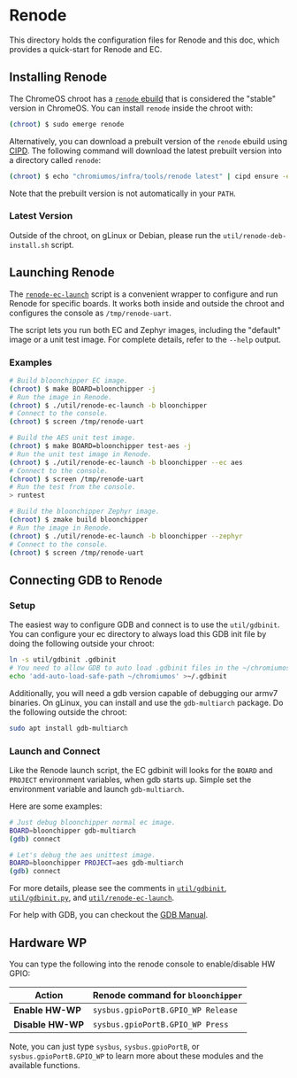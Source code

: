 # Renode

This directory holds the configuration files for Renode and this doc, which
provides a quick-start for Renode and EC.

## Installing Renode

The ChromeOS chroot has a [`renode` ebuild] that is considered the "stable"
version in ChromeOS. You can install `renode` inside the chroot with:

```bash
(chroot) $ sudo emerge renode
```

Alternatively, you can download a prebuilt version of the `renode` ebuild using
[CIPD]. The following command will download the latest prebuilt version into a
directory called `renode`:

```bash
(chroot) $ echo "chromiumos/infra/tools/renode latest" | cipd ensure -ensure-file - --root renode
```

Note that the prebuilt version is not automatically in your `PATH`.

[`renode` ebuild]: https://source.chromium.org/chromiumos/chromiumos/codesearch/+/main:src/third_party/chromiumos-overlay/app-emulation/renode/

[CIPD]: http://go/luci-cipd

### Latest Version

Outside of the chroot, on gLinux or Debian, please run the
`util/renode-deb-install.sh` script.

## Launching Renode

The [`renode-ec-launch`] script is a convenient wrapper to configure and
run Renode for specific boards. It works both inside and outside the chroot and
configures the console as `/tmp/renode-uart`.

The script lets you run both EC and Zephyr images, including the "default" image
or a unit test image. For complete details, refer to the `--help` output.

### Examples

```bash
# Build bloonchipper EC image.
(chroot) $ make BOARD=bloonchipper -j
# Run the image in Renode.
(chroot) $ ./util/renode-ec-launch -b bloonchipper
# Connect to the console.
(chroot) $ screen /tmp/renode-uart
```

```bash
# Build the AES unit test image.
(chroot) $ make BOARD=bloonchipper test-aes -j
# Run the unit test image in Renode.
(chroot) $ ./util/renode-ec-launch -b bloonchipper --ec aes
# Connect to the console.
(chroot) $ screen /tmp/renode-uart
# Run the test from the console.
> runtest
```

```bash
# Build the bloonchipper Zephyr image.
(chroot) $ zmake build bloonchipper
# Run the image in Renode.
(chroot) $ ./util/renode-ec-launch -b bloonchipper --zephyr
# Connect to the console.
(chroot) $ screen /tmp/renode-uart
```

[`renode-ec-launch`]: ../renode-ec-launch

## Connecting GDB to Renode

### Setup

The easiest way to configure GDB and connect is to use the `util/gdbinit`. You
can configure your ec directory to always load this GDB init file by doing the
following outside your chroot:

```bash
ln -s util/gdbinit .gdbinit
# You need to allow GDB to auto load .gdbinit files in the ~/chromiumos dir.
echo 'add-auto-load-safe-path ~/chromiumos' >~/.gdbinit
```

Additionally, you will need a gdb version capable of debugging our armv7
binaries. On gLinux, you can install and use the `gdb-multiarch` package. Do the
following outside the chroot:

```bash
sudo apt install gdb-multiarch
```

### Launch and Connect

Like the Renode launch script, the EC gdbinit will looks for the `BOARD` and
`PROJECT` environment variables, when gdb starts up. Simple set the environment
variable and launch `gdb-multiarch`.

Here are some examples:

```bash
# Just debug bloonchipper normal ec image.
BOARD=bloonchipper gdb-multiarch
(gdb) connect
```

```bash
# Let's debug the aes unittest image.
BOARD=bloonchipper PROJECT=aes gdb-multiarch
(gdb) connect
```

For more details, please see the comments in [`util/gdbinit`](../gdbinit),
[`util/gdbinit.py`](../gdbinit.py), and
[`util/renode-ec-launch`](../renode_ec_launch.py).

For help with GDB, you can checkout the
[GDB Manual](https://sourceware.org/gdb/current/onlinedocs/gdb.html/).

## Hardware WP

You can type the following into the renode console to enable/disable HW GPIO:

Action            | Renode command for `bloonchipper`
----------------- | ----------------------------------
**Enable HW-WP**  | `sysbus.gpioPortB.GPIO_WP Release`
**Disable HW-WP** | `sysbus.gpioPortB.GPIO_WP Press`

Note, you can just type `sysbus`, `sysbus.gpioPortB`, or
`sysbus.gpioPortB.GPIO_WP` to learn more about these modules and the available
functions.
